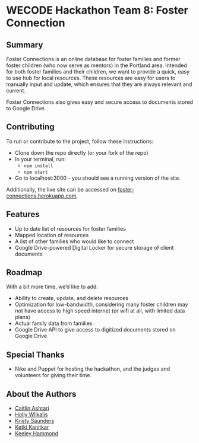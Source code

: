 # WECODE Hackathon Team 8: Foster Connection

## Summary
Foster Connections is an online database for foster families and former foster children (who now serve as mentors) in the Portland area. Intended for both foster families and their children, we want to provide a quick, easy to use hub for local resources. These resources are easy for users to manually input and update, which ensures that they are always relevant and current.  

Foster Connections also gives easy and secure access to documents stored to Google Drive.


## Contributing
To run or contribute to the project, follow these instructions:

* Clone down the repo directly (or your fork of the repo)
* In your terminal, run: 
    * `npm install`
    * `npm start`
* Go to localhost:3000 - you should see a running version of the site.

Additionally, the live site can be accessed on [foster-connections.herokuapp.com](foster-connections.herokuapp.com).

## Features
* Up to date list of resources for foster families
* Mapped location of resources
* A list of other families who would like to connect
* Google Drive-powered Digital Locker for secure storage of client documents


## Roadmap
With a bit more time, we’d like to add:
* Ability to create, update, and delete resources
* Optimization for low-bandwidth, considering many foster children may not have access to high speed internet (or wifi at all, with limited data plans)
* Actual family data from families
* Google Drive API to give access to digitized documents stored on Google Drive

## Special Thanks
* Nike and Puppet for hosting the hackathon, and the judges and volunteers for giving their time.

## About the Authors
* [Caitlin Ashtari]()
* [Holly Wilkalis]()
* [Kristy Saunders]()
* [Ketki Kanitkar]()
* [Keeley Hammond](https://github.com/VerteDinde)
